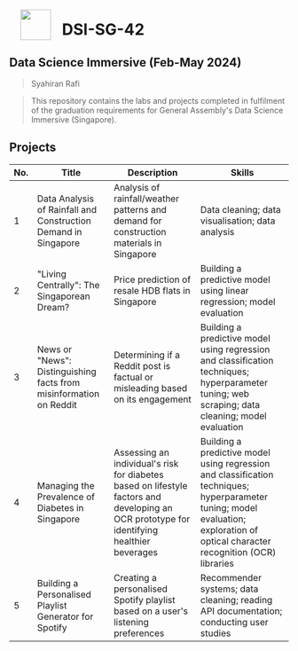 <img src="http://imgur.com/1ZcRyrc.png" style="float: left; margin: 20px; height: 55px">

# DSI-SG-42
## Data Science Immersive (Feb-May 2024)
> Syahiran Rafi

> This repository contains the labs and projects completed in fulfilment of the graduation requirements for General Assembly's Data Science Immersive (Singapore).

## Projects
| No. | Title | Description | Skills |
|-----|-------------|-------------|--------|
| 1 | Data Analysis of Rainfall and Construction Demand in Singapore | Analysis of rainfall/weather patterns and demand for construction materials in Singapore | Data cleaning; data visualisation; data analysis |
| 2 | "Living Centrally": The Singaporean Dream? | Price prediction of resale HDB flats in Singapore | Building a predictive model using linear regression; model evaluation |
| 3 | News or "News": Distinguishing facts from misinformation on Reddit | Determining if a Reddit post is factual or misleading based on its engagement | Building a predictive model using regression and classification techniques; hyperparameter tuning; web scraping; data cleaning; model evaluation |
| 4 | Managing the Prevalence of Diabetes in Singapore | Assessing an individual's risk for diabetes based on lifestyle factors and developing an OCR prototype for identifying healthier beverages | Building a predictive model using regression and classification techniques; hyperparameter tuning; model evaluation; exploration of optical character recognition (OCR) libraries |
| 5 | Building a Personalised Playlist Generator for Spotify | Creating a personalised Spotify playlist based on a user's listening preferences | Recommender systems; data cleaning; reading API documentation; conducting user studies |